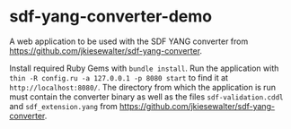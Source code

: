 # sdf-yang-converter-demo
A web application to be used with the SDF YANG converter from https://github.com/jkiesewalter/sdf-yang-converter.

Install required Ruby Gems with `bundle install`. Run the application with `thin -R config.ru -a 127.0.0.1 -p 8080 start` to find it at `http://localhost:8080/`.
The directory from which the application is run must contain the converter binary as well as the files `sdf-validation.cddl` and `sdf_extension.yang` from https://github.com/jkiesewalter/sdf-yang-converter.
